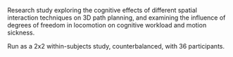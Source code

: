Research study exploring the cognitive effects of different spatial interaction techniques on 3D path planning, and examining the influence of degrees of freedom in locomotion on cognitive workload and motion sickness.

Run as a 2x2 within-subjects study, counterbalanced, with 36 participants. 

